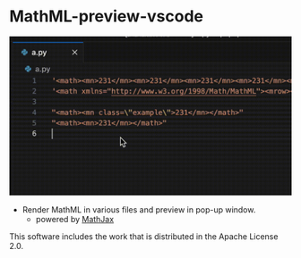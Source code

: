 # MathML-preview-vscode

![demo](demo.gif)

- Render MathML in various files and preview in pop-up window.
  - powered by [MathJax](https://github.com/mathjax/MathJax/)


This software includes the work that is distributed in the Apache License 2.0.
